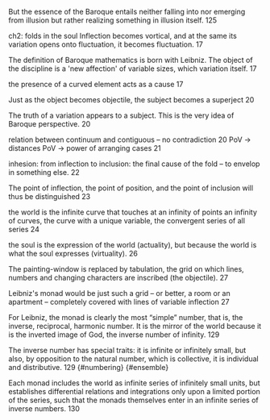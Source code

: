 ﻿But the essence of the Baroque entails neither falling into nor emerging from illusion but rather realizing  something in illusion itself. 125

ch2: folds in the soul
Inflection becomes vortical, and at the same its variation opens onto fluctuation, it becomes fluctuation. 17

The definition of Baroque mathematics is born with Leibniz. The object of the discipline is a 'new affection' of variable sizes, which variation itself. 17

the presence of a curved element acts as a cause 17

Just as the object becomes objectile, the subject becomes a superject 20

The truth of a variation appears to a subject. This is the very idea of Baroque perspective. 20

relation between continuum and contiguous – no contradiction 20
PoV → distances
PoV → power of arranging cases 21

inhesion: from inflection to inclusion: the final cause of the fold – to envelop in something else. 22

The point of inflection, the point of position, and the point of inclusion will thus be distinguished 23

the world is the infinite curve that touches at an infinity of points an infinity of curves, the curve with a unique variable, the convergent series of all series 24

the soul is the expression of the world (actuality), but because the world is what the soul expresses (virtuality). 26

The painting-window is replaced by tabulation, the grid on which lines, numbers and changing characters are inscribed (the objectile). 27

Leibniz's monad would be just such a grid – or better, a room or an apartment – completely covered with lines of variable inflection 27

For Leibniz, the monad is clearly the most “simple” number, that is, the inverse, reciprocal, harmonic number. It is the mirror of the world because it is the inverted image of God, the inverse number of infinity. 129

The inverse number has special traits: it is infinite or infinitely small, but also, by opposition to the natural number, which is collective, it is individual and distributive. 129 {#numbering} {#ensemble}

Each monad includes the world as infinite series of infinitely small units, but establishes differential relations and integrations only upon a limited portion of the series, such that the monads themselves enter in an infinite series of inverse numbers. 130
